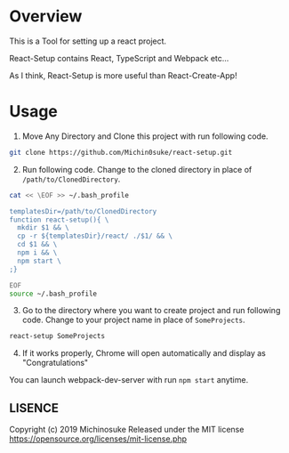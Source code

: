 # Overview
This is a Tool for setting up a react project.

React-Setup contains React, TypeScript and Webpack etc...

As I think, React-Setup is more useful than React-Create-App!

# Usage
1. Move Any Directory and Clone this project with run following code.
  ```bash
  git clone https://github.com/Michin0suke/react-setup.git
  ```

2. Run following code. Change to the cloned directory in place of `/path/to/ClonedDirectory`.
   
  ```bash
  cat << \EOF >> ~/.bash_profile

  templatesDir=/path/to/ClonedDirectory
  function react-setup(){ \
    mkdir $1 && \
    cp -r ${templatesDir}/react/ ./$1/ && \
    cd $1 && \
    npm i && \
    npm start \
  ;}

  EOF
  source ~/.bash_profile
  ```

3. Go to the directory where you want to create project and run following code. Change to your project name in place of `SomeProjects`.
   
``` bash
react-setup SomeProjects
```

4. If it works properly, Chrome will open automatically and display as "Congratulations"

You can launch webpack-dev-server with run `npm start` anytime.

## LISENCE
Copyright (c) 2019 Michinosuke
Released under the MIT license
https://opensource.org/licenses/mit-license.php